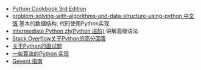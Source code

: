* [Python Cookbook 3rd Edition](http://python3-cookbook.readthedocs.io/zh_CN/latest/)
* [problem-solving-with-algorithms-and-data-structure-using-python 中文版](https://facert.gitbooks.io/python-data-structure-cn/) 
  基本的数据结构, 代码使用Python实现
* [Intermediate Python zh(Python 进阶)](https://eastlakeside.gitbooks.io/interpy-zh/)
  讲解高级语法
* [Stack Overflow关于Python的高分回答](https://taizilongxu.gitbooks.io/stackoverflow-about-python/)
* [关于Python的面试题](https://github.com/taizilongxu/interview_python)
* [一些算法的Python 实现](https://github.com/qiwsir/algorithm/blob/master/README.md)
* [Gevent 指南](http://xlambda.com/gevent-tutorial/)



